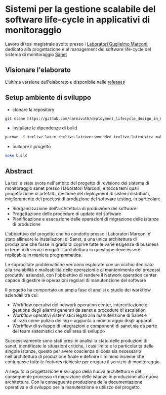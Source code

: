 # Sistemi per la gestione scalabile del software life-cycle in applicativi di monitoraggio

Lavoro di tesi magistrale svolto presso i [Laboratori Guglielmo Marconi](https://www.labs.it/), dedicato alla progettazione e al management del software life-cycle del sistema di monitoraggio [Sanet](https://sanet.labs.it/homepage/)

## Visionare l'elaborato

L'ultima versione dell'elaborato e disponibile nelle [releases](https://github.com/carnivuth/deployment_lifecycle_design_in_monitoring_applications/releases)

## Setup ambiente di sviluppo

- clonare la repository

```bash
git clone https://github.com/carnivuth/deployment_lifecycle_design_in_monitoring_applications
```

- installare le dipendenze di build

```bash
pacman -S texlive-latex texlive-latexrecommended texlive-latexextra make mermaid-cli inotify-tools evince
```

- buildare il progetto

```bash
make build
```

## Abstract

La tesi e stata svota nell'ambito del progetto di revisione del sistema di monitoraggio sanet presso i laboratori Marconi, e tocca temi quali progettazione di artefatti, gestione del deployment di sistemi distribuiti, miglioramento dei processi di produzione del software testing, in particolare

- Riorganizzazione dell'architettura di produzione del software
- Progettazione delle procedure di update del software
- Pianificazione e esecuzione delle operazioni di migrazione delle istanze di produzione

L'obbiettivo del progetto che ho condotto presso i Laboratori Marconi e' stato allineare le installazioni di Sanet, a una unica architettura di produzione che fosse in grado di coprire tutte le varie esigenze di business in termini di servizi erogati. L'architettura in questione deve essere replicabile in maniera programmatica.

Le sopracitate problematiche verranno esplorate con un occhio dedicato alla scalabilità e malleabilità delle operazioni e al mantenimento dei processi produttivi aziendali, con l'obbiettivo di rendere il Network operation center capace di gestire le operazioni regolari di manutenzione del software

Il progetto ha comportato un ampia fase di analisi e studio dei workflow aziendali tra cui:

- Workflow operativi del network operation center, intercettazione e gestione degli allarmi generati da sanet e procedure di escalation
- Workflow operativi sistemistici legati alla manutenzione di Sanet e utilizzo come pulizia dei log e aggiunta a monitoraggio degli apparati
- Workflow di sviluppo di integrazioni e componenti di sanet sia da parte dei team sistemistici che dell'area di sviluppo

Successivamente sono stati presi in analisi lo stato delle produzioni di sanet, identificate le situazioni critiche, i casi limite e le particolarità delle singole istanze, questo per avere coscienza di cosa sia necessario nell'architettura di produzione finale e definire il minimo insieme che contenesse tutte le features richieste per erogare il servizio di monitoraggio.

A seguito la progettazione e sviluppo della nuova architettura e del conseguente processo di migrazione delle istanze in produzione alla nuova architettura. Con la conseguente produzione della documentazione operativa e di sviluppo per la manutenzione e utilizzo del progetto.
